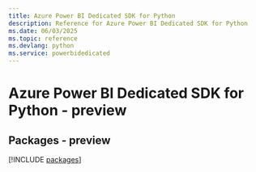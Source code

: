 ```yaml
---
title: Azure Power BI Dedicated SDK for Python
description: Reference for Azure Power BI Dedicated SDK for Python
ms.date: 06/03/2025
ms.topic: reference
ms.devlang: python
ms.service: powerbidedicated
---
```

# Azure Power BI Dedicated SDK for Python - preview
## Packages - preview
[!INCLUDE [packages](power-bi-dedicated-index.md)]